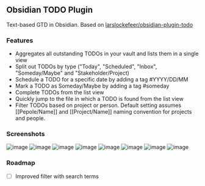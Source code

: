 ## Obsidian TODO Plugin

Text-based GTD in Obsidian.
Based on [larslockefeer/obsidian-plugin-todo](https://github.com/larslockefeer/obsidian-plugin-todo)

### Features
- Aggregates all outstanding TODOs in your vault and lists them in a single view
- Split out TODOs by type ("Today", "Scheduled", "Inbox", "Someday/Maybe" and "Stakeholder/Project)
- Schedule a TODO for a specific date by adding a tag #YYYY/DD/MM
- Mark a TODO as Someday/Maybe by adding a tag #someday
- Complete TODOs from the list view
- Quickly jump to the file in which a TODO is found from the list view
- Filter TODOs based on project or person. Default setting assumes [[Pepole/Name]] and [[Project/Name]] naming convention for projects and people.

### Screenshots
![image](https://user-images.githubusercontent.com/14358394/114278468-4617ba80-9a30-11eb-86cd-4a3ade2317ed.png)
![image](https://user-images.githubusercontent.com/14358394/114278474-4fa12280-9a30-11eb-9c43-65233c3101fb.png)
![image](https://user-images.githubusercontent.com/14358394/114278488-60519880-9a30-11eb-843b-a1e6251cb02f.png)
![image](https://user-images.githubusercontent.com/14358394/114278495-68113d00-9a30-11eb-86f8-4de939103f0f.png)
![image](https://user-images.githubusercontent.com/14358394/114278505-72cbd200-9a30-11eb-8fa2-2b2d52dfcc4a.png)
![image](https://user-images.githubusercontent.com/14358394/114278511-81b28480-9a30-11eb-9689-98967e44a311.png)
![image](https://user-images.githubusercontent.com/14358394/114278523-8ecf7380-9a30-11eb-88aa-7b01965196b0.png)
![image](https://user-images.githubusercontent.com/14358394/114278539-9a229f00-9a30-11eb-916a-58e1e0f06cd4.png)


### Roadmap
- [ ] Improved filter with search terms

